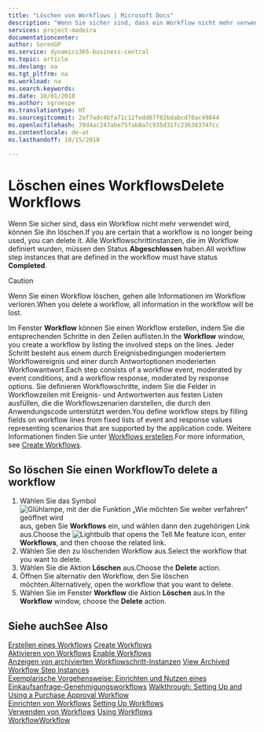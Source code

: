 ```yaml
---
title: "Löschen von Workflows | Microsoft Docs"
description: "Wenn Sie sicher sind, dass ein Workflow nicht mehr verwendet wird, können Sie ihn löschen. Alle Workflowschrittinstanzen, die im Workflow definiert wurden, müssen den Status **Abgeschlossen** haben."
services: project-madeira
documentationcenter: 
author: SorenGP
ms.service: dynamics365-business-central
ms.topic: article
ms.devlang: na
ms.tgt_pltfrm: na
ms.workload: na
ms.search.keywords: 
ms.date: 10/01/2018
ms.author: sgroespe
ms.translationtype: HT
ms.sourcegitcommit: 2af7adc4bfa71c12fedd87f02bdabcd78ac49844
ms.openlocfilehash: 79d4ac247abe75fab8a7c935d31fc236383747cc
ms.contentlocale: de-at
ms.lasthandoff: 10/15/2018

---
```

# <a name="delete-workflows"></a><span data-ttu-id="d4b15-104">Löschen eines Workflows</span><span class="sxs-lookup"><span data-stu-id="d4b15-104">Delete Workflows</span></span>
<span data-ttu-id="d4b15-105">Wenn Sie sicher sind, dass ein Workflow nicht mehr verwendet wird, können Sie ihn löschen.</span><span class="sxs-lookup"><span data-stu-id="d4b15-105">If you are certain that a workflow is no longer being used, you can delete it.</span></span> <span data-ttu-id="d4b15-106">Alle Workflowschrittinstanzen, die im Workflow definiert wurden, müssen den Status **Abgeschlossen** haben.</span><span class="sxs-lookup"><span data-stu-id="d4b15-106">All workflow step instances that are defined in the workflow must have status **Completed**.</span></span>  

> [!CAUTION]  
>  <span data-ttu-id="d4b15-107">Wenn Sie einen Workflow löschen, gehen alle Informationen im Workflow verloren.</span><span class="sxs-lookup"><span data-stu-id="d4b15-107">When you delete a workflow, all information in the workflow will be lost.</span></span>  

 <span data-ttu-id="d4b15-108">Im Fenster **Workflow** können Sie einen Workflow erstellen, indem Sie die entsprechenden Schritte in den Zeilen auflisten.</span><span class="sxs-lookup"><span data-stu-id="d4b15-108">In the **Workflow** window, you create a workflow by listing the involved steps on the lines.</span></span> <span data-ttu-id="d4b15-109">Jeder Schritt besteht aus einem durch Ereignisbedingungen moderiertem Workflowereignis und einer durch Antwortoptionen moderierten Workflowantwort.</span><span class="sxs-lookup"><span data-stu-id="d4b15-109">Each step consists of a workflow event, moderated by event conditions, and a workflow response, moderated by response options.</span></span> <span data-ttu-id="d4b15-110">Sie definieren Workflowschritte, indem Sie die Felder in Workflowzeilen mit Ereignis- und Antwortwerten aus festen Listen ausfüllen, die die Workflowszenarien darstellen, die durch den Anwendungscode unterstützt werden.</span><span class="sxs-lookup"><span data-stu-id="d4b15-110">You define workflow steps by filling fields on workflow lines from fixed lists of event and response values representing scenarios that are supported by the application code.</span></span> <span data-ttu-id="d4b15-111">Weitere Informationen finden Sie unter [Workflows erstellen](across-how-to-create-workflows.md).</span><span class="sxs-lookup"><span data-stu-id="d4b15-111">For more information, see [Create Workflows](across-how-to-create-workflows.md).</span></span>  

## <a name="to-delete-a-workflow"></a><span data-ttu-id="d4b15-112">So löschen Sie einen Workflow</span><span class="sxs-lookup"><span data-stu-id="d4b15-112">To delete a workflow</span></span>  
1.  <span data-ttu-id="d4b15-113">Wählen Sie das Symbol ![Glühlampe, mit der die Funktion „Wie möchten Sie weiter verfahren“ geöffnet wird](media/ui-search/search_small.png "Wie möchten Sie weiter verfahren?") aus, geben Sie **Workflows** ein, und wählen dann den zugehörigen Link aus.</span><span class="sxs-lookup"><span data-stu-id="d4b15-113">Choose the ![Lightbulb that opens the Tell Me feature](media/ui-search/search_small.png "Tell me what you want to do") icon, enter **Workflows**, and then choose the related link.</span></span>  
2.  <span data-ttu-id="d4b15-114">Wählen Sie den zu löschenden Workflow aus.</span><span class="sxs-lookup"><span data-stu-id="d4b15-114">Select the workflow that you want to delete.</span></span>  
3.  <span data-ttu-id="d4b15-115">Wählen Sie die Aktion **Löschen** aus.</span><span class="sxs-lookup"><span data-stu-id="d4b15-115">Choose the **Delete** action.</span></span>  
4.  <span data-ttu-id="d4b15-116">Öffnen Sie alternativ den Workflow, den Sie löschen möchten.</span><span class="sxs-lookup"><span data-stu-id="d4b15-116">Alternatively, open the workflow that you want to delete.</span></span>  
5.  <span data-ttu-id="d4b15-117">Wählen Sie im Fenster **Workflow** die Aktion **Löschen** aus.</span><span class="sxs-lookup"><span data-stu-id="d4b15-117">In the **Workflow** window, choose the **Delete** action.</span></span>  

## <a name="see-also"></a><span data-ttu-id="d4b15-118">Siehe auch</span><span class="sxs-lookup"><span data-stu-id="d4b15-118">See Also</span></span>  
 <span data-ttu-id="d4b15-119">[Erstellen eines Workflows](across-how-to-create-workflows.md) </span><span class="sxs-lookup"><span data-stu-id="d4b15-119">[Create Workflows](across-how-to-create-workflows.md) </span></span>  
 <span data-ttu-id="d4b15-120">[Aktivieren von Workflows](across-how-to-enable-workflows.md) </span><span class="sxs-lookup"><span data-stu-id="d4b15-120">[Enable Workflows](across-how-to-enable-workflows.md) </span></span>  
 <span data-ttu-id="d4b15-121">[Anzeigen von archivierten Workflowschritt-Instanzen](across-how-to-view-archived-workflow-step-instances.md) </span><span class="sxs-lookup"><span data-stu-id="d4b15-121">[View Archived Workflow Step Instances](across-how-to-view-archived-workflow-step-instances.md) </span></span>  
 <span data-ttu-id="d4b15-122">[Exemplarische Vorgehensweise: Einrichten und Nutzen eines Einkaufsanfrage-Genehmigungsworkflows](walkthrough-setting-up-and-using-a-purchase-approval-workflow.md) </span><span class="sxs-lookup"><span data-stu-id="d4b15-122">[Walkthrough: Setting Up and Using a Purchase Approval Workflow](walkthrough-setting-up-and-using-a-purchase-approval-workflow.md) </span></span>  
 <span data-ttu-id="d4b15-123">[Einrichten von Workflows](across-set-up-workflows.md) </span><span class="sxs-lookup"><span data-stu-id="d4b15-123">[Setting Up Workflows](across-set-up-workflows.md) </span></span>  
 <span data-ttu-id="d4b15-124">[Verwenden von Workflows](across-use-workflows.md) </span><span class="sxs-lookup"><span data-stu-id="d4b15-124">[Using Workflows](across-use-workflows.md) </span></span>  
 [<span data-ttu-id="d4b15-125">Workflow</span><span class="sxs-lookup"><span data-stu-id="d4b15-125">Workflow</span></span>](across-workflow.md)   

